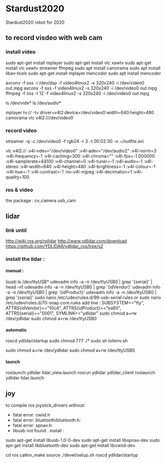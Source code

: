 # Stardust2020
Stardust2020 robot for 2020




## to record visdeo with web cam
### install video
sudo apt-get install mplayer
sudo apt-get install vlc xawtv
sudo apt-get install vlc xawtv streamer ffmpeg
sudo apt install camorama
sudo apt install libav-tools
sudo apt-get install mplayer mencoder
sudo apt install mencoder

avconv -f oss -i /dev/dsp -f video4linux2 -s 320x240 -i /dev/video0 out.mpg
avconv -f oss -f video4linux2 -s 320x240 -i /dev/video0 out.mpg
ffmpeg -f oss -t 12 -f video4linux2 -s 320x240 -i /dev/video0 out.mpg


ls /dev/vide*
ls /dev/audio*

mplayer tv:// -tv driver=v4l2:device=/dev/video0:width=640:height=480
camorama
vlc v4l2:///dev/video0


### record video
streamer -q -c /dev/video0 -f rgb24 -r 3 -t 00:02:30 -o ~/outfile.avi

vlc v4l2:// :v4l-vdev="/dev/video0" :v4l-adev="/dev/audio2" :v4l-norm=3 :v4l-frequency=-1 :v4l-caching=300 :v4l-chroma="" :v4l-fps=-1.000000 :v4l-samplerate=44100 :v4l-channel=0 :v4l-tuner=-1 :v4l-audio=-1 :v4l-stereo :v4l-width=640 :v4l-height=480 :v4l-brightness=-1 :v4l-colour=-1 :v4l-hue=-1 :v4l-contrast=-1 :no-v4l-mjpeg :v4l-decimation=1 :v4l-quality=100



### ros & video

the package : cv_camera usb_cam




## lidar
### link until
http://wiki.ros.org/rplidar
http://www.ydlidar.com/download
https://github.com/YDLIDAR/ydlidar_ros/tree/s2


### install the lidar :

#### manual :
lsusb
ls /dev/ttyUSB*
udevadm info -a -n /dev/ttyUSB0 | grep '{serial}' | head -n1
udevadm info -a -n /dev/ttyUSB0 | grep '{idVendor}' 
udevadm info -a -n /dev/ttyUSB0 | grep '{idProduct}' 
udevadm info -a -n /dev/ttyUSB0 | grep '{serial}' 
sudo nano /etc/udev/rules.d/99-usb-serial.rules
or sudo nano /etc/udev/rules.d/70-snap.core.rules 
add line :
SUBSYSTEM=="tty", ATTRS{idVendor}=="10c4", ATTRS{idProduct}=="ea60", ATTRS{serial}=="0001", SYMLINK+="ydlidar"
sudo chmod a+rw /dev/ydlidar 
sudo chmod a+rw /dev/ttyUSB0 

#### automatic
roscd ydlidar/startup
sudo chmod 777 ./*
sudo sh initenv.sh

sudo chmod a+rw /dev/ydlidar 
sudo chmod a+rw /dev/ttyUSB0 


#### launch

roslaunch ydlidar lidar_view.launch
rosrun ydlidar ydlidar_client
roslaunch ydlidar lidar.launch

## joy
to compile ros joystick_drivers without:
-  fatal error: cwiid.h
-  fatal error: bluetooth/bluetooth.h:
-  fatal error: spnav.h:
-  libusb not found
.
install :

sudo apt-get install libusb-1.0-0-dev
sudo apt-get install libspnav-dev
sudo apt-get install libbluetooth-dev
sudo apt-get install libcwiid-dev


cd ros
catkin_make
source ./devel/setup.sh
roscd ydlidar/startup




